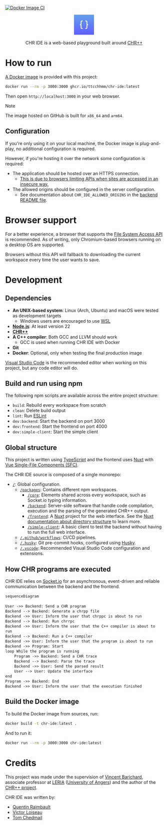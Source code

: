[![Docker Image CI](https://github.com/ttcchhmm/chr-ide/actions/workflows/docker-image.yml/badge.svg?branch=main)](https://github.com/ttcchhmm/chr-ide/actions/workflows/docker-image.yml)

<p align="center">
    <img src='packages/frontend/public/logo.png' with="64" height="64">

<center>CHR IDE is a web-based playground built around <a href="https://gitlab.com/vynce/chrpp">CHR++</a></center>
</p>

# How to run
[A Docker image](https://github.com/users/ttcchhmm/packages/container/package/chr-ide) is provided with this project:
```bash
docker run --rm -p 3000:3000 ghcr.io/ttcchhmm/chr-ide:latest
```

Then open `http://localhost:3000` in your web browser.

> [!NOTE]
> The image hosted on GitHub is built for `x86_64` and `arm64`.

## Configuration
If you're only using it on your local machine, the Docker image is plug-and-play, no additional configuration is required.

However, if you're hosting it over the network some configuration is required:
- The application should be hosted over an HTTPS connection.
  - [This is due to browsers limiting APIs when sites are accessed in an insecure way.](https://developer.mozilla.org/en-US/docs/Web/Security/Secure_Contexts)
- The allowed origins should be configured in the server configuration.
  - See documentation about `CHR_IDE_ALLOWED_ORIGINS` in the [backend README file](packages/backend/README.md#configuration).

# Browser support
For a better experience, a browser that supports the [File System Access API](https://caniuse.com/native-filesystem-api) is recommended. As of writing, only Chromium-based browsers running on a desktop OS are supported.

Browsers without this API will fallback to downloading the current workspace every time the user wants to save.

# Development
## Dependencies
- **An UNIX-based system**: Linux (Arch, Ubuntu) and macOS were tested as development targets
  - Windows users are encouraged to use [WSL](https://learn.microsoft.com/en-us/windows/wsl/about)
- [**Node.js**](https://nodejs.org): At least version 22
- **[CHR++](https://gitlab.com/vynce/chrpp)**
- **A C++ compiler**: Both GCC and LLVM should work
  - GCC is used when running CHR IDE with Docker
- **Git**
- **Docker**: Optional, only when testing the final production image

[Visual Studio Code](https://code.visualstudio.com/) is the recommended editor when working on this project, but any code editor will do.

## Build and run using npm
The following npm scripts are available across the entire project structure:
- `build`: Rebuild every workspace from scratch
- `clean`: Delete build output
- `lint`: Run [ESLint](https://eslint.org/)
- `dev:backend`: Start the backend on port 3000
- `dev:frontend`: Start the frontend on port 4000
- `dev:simple-client`: Start the simple client

## Global structure
This project is written using [TypeScript](https://www.typescriptlang.org/) and the frontend uses [Nuxt](https://nuxt.com) with [Vue Single-File Components (SFC)](https://vuejs.org/guide/scaling-up/sfc.html).

The CHR IDE source is composed of a single monorepo:
- [`/`](/): Global configuration.
  - [`/packages`](packages): Contains different npm workspaces.
    - [`/core`](packages/core): Elements shared across every workspace, such as Socket.io typing information.
    - [`/backend`](packages/backend/): Server-side software that handle code compilation, execution and the parsing of the generated CHR++ output.
    - [`/frontend`](packages/backend/): A [Nuxt](https://nuxt.com) project for the web interface. See the [Nuxt documentation about directory structure](https://nuxt.com/docs/guide/directory-structure/app) to learn more.
    - [`/simple-client`](packages/simple-client/): A basic client to test the backend without having to run the full web interface.
  - [`/.github/workflows`](.github/workflows/): CI/CD pipelines.
  - [`/.husky`](.husky): Git pre-commit hooks, configured using [Husky](https://typicode.github.io/husky/).
  - [`/.vscode`](.vscode): Recommended Visual Studio Code configuration and extensions.

## How CHR programs are executed
CHR IDE relies on [Socket.io](https://socket.io/) for an asynchronous, event-driven and reliable communication between the backend and the frontend.

```mermaid
sequenceDiagram

User ->> Backend: Send a CHR program
Backend --> Backend: Generate a chrpp file
Backend ->> User: Inform the user that chrppc is about to run
Backend --> Backend: Run chrrpc
Backend ->> User: Inform the user that the C++ compiler is about to run
Backend --> Backend: Run a C++ compiler
Backend ->> User: Inform the user that the program is about to run
Backend ->> Program: Start
loop While the program is running
    Program ->> Backend: Send a CHR trace
    Backend --> Backend: Parse the trace
    Backend ->> User: Send the parsed result
    User --> User: Update the interface
end
Program ->> Backend: End
Backend ->> User: Inform the user that the execution finished
```

## Build the Docker image
To build the Docker image from sources, run:
```bash
docker build -t chr-ide:latest .
```

And to run it:
```bash
docker run --rm -p 3000:3000 chr-ide:latest
```

# Credits
This project was made under the supervision of [Vincent Barichard](https://gitlab.com/vynce), associate professor at [LERIA](https://leria.univ-angers.fr/) ([University of Angers](https://univ-angers.fr)) and the author of the [CHR++ project](https://gitlab.com/vynce/chrpp).

CHR IDE was written by:
- [Quentin Raimbault](https://github.com/Qraim)
- [Victor Loiseau](https://github.com/Gyrehio/)
- [Tom Chedmail](https://github.com/ttcchhmm)